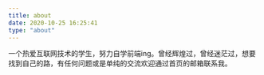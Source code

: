 ```yaml
---
title: about
date: 2020-10-25 16:25:41
type: "about"
---
```


一个热爱互联网技术的学生，努力自学前端ing。曾经辉煌过，曾经迷茫过，想要找到自己的路，有任何问题或是单纯的交流欢迎通过首页的邮箱联系我。